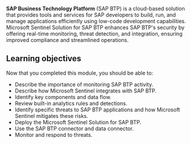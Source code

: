 **SAP Business Technology Platform** (SAP BTP) is a cloud-based solution that provides tools and services for SAP developers to build, run, and manage applications efficiently using low-code development capabilities. Microsoft Sentinel Solution for SAP BTP enhances SAP BTP's security by offering real-time monitoring, threat detection, and integration, ensuring improved compliance and streamlined operations.

## Learning objectives

Now that you completed this module, you should be able to:

- Describe the importance of monitoring SAP BTP activity.
- Describe how Microsoft Sentinel integrates with SAP BTP.
- Identify key components and data flow.
- Review built-in analytics rules and detections.
- Identify specific threats to SAP BTP applications and how Microsoft Sentinel mitigates these risks.
- Deploy the Microsoft Sentinel Solution for SAP BTP.
- Use the SAP BTP connector and data connector.
- Monitor and respond to threats.
